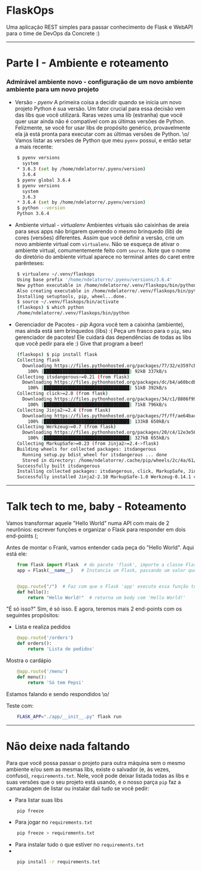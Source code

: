 # FlaskOps

Uma aplicação REST simples para passar conhecimento de Flask e WebAPI para o time de DevOps da Concrete :)

---

# Parte I - Ambiente e roteamento

###  Admirável ambiente novo - configuração de um novo ambiente ambiente para um novo projeto

* Versão - *pyenv*
A primeira coisa a decidir quando se inicia um novo projeto Python é sua versão. Um fator crucial para essa decisão vem das libs que você utilizará. Raras vezes uma lib (estranha) que você quer usar ainda não é compatível com as últimas versões de Python.
Felizmente, se você for usar libs de propósito genérico, provavelmente ela já está pronta para executar com as últimas versões de Python. \o/
Vamos listar as versões de Python que meu `pyenv` possui, e então setar a mais recente:

```sh
    $ pyenv versions
      system
    * 3.6.3 (set by /home/ndelatorre/.pyenv/version)
      3.6.4
    $ pyenv global 3.6.4
    $ pyenv versions
      system
      3.6.3
    * 3.6.4 (set by /home/ndelatorre/.pyenv/version)
    $ python --version
    Python 3.6.4
```

* Ambiente virtual - *virtualenv*
Ambientes virtuais são caixinhas de areia para seus apps não brigarem querendo o mesmo brinquedo (lib) de cores (versões) diferentes. Assim que você definir a versão, crie um novo ambiente virtual com `virtualenv`. Não se esqueça de ativar o ambiente virtual, comumentemente feito com `source`. Note que o nome do diretório do ambiente virtual aparece no terminal antes do caret entre parênteses:

```sh
    $ virtualenv ~/.venv/flaskops
    Using base prefix '/home/ndelatorre/.pyenv/versions/3.6.4'
    New python executable in /home/ndelatorre/.venv/flaskops/bin/python3.6
    Also creating executable in /home/ndelatorre/.venv/flaskops/bin/python
    Installing setuptools, pip, wheel...done.
    $ source ~/.venv/flaskops/bin/activate
    (flaskops) $ which python
    /home/ndelatorre/.venv/flaskops/bin/python
```

* Gerenciador de Pacotes - *pip*
Agora você tem a caixinha (ambiente), mas ainda está sem brinquedos (libs) :(
Peça um frasco para o `pip`, seu gerenciador de pacotes! Ele cuidará das dependências de todas as libs que você pedir para ele :)
Give that program a beer!

```sh
    (flaskops) $ pip install flask
    Collecting flask
      Downloading https://files.pythonhosted.org/packages/77/32/e3597cb19ffffe724ad4bf0beca4153419918e7fa4ba6a34b04ee4da3371/Flask-0.12.2-py2.py3-none-any.whl (83kB)
        100% |████████████████████████████████| 92kB 337kB/s
    Collecting itsdangerous>=0.21 (from flask)
      Downloading https://files.pythonhosted.org/packages/dc/b4/a60bcdba945c00f6d608d8975131ab3f25b22f2bcfe1dab221165194b2d4/itsdangerous-0.24.tar.gz (46kB)
        100% |████████████████████████████████| 51kB 392kB/s
    Collecting click>=2.0 (from flask)
      Downloading https://files.pythonhosted.org/packages/34/c1/8806f99713ddb993c5366c362b2f908f18269f8d792aff1abfd700775a77/click-6.7-py2.py3-none-any.whl (71kB)
        100% |████████████████████████████████| 71kB 796kB/s
    Collecting Jinja2>=2.4 (from flask)
      Downloading https://files.pythonhosted.org/packages/7f/ff/ae64bacdfc95f27a016a7bed8e8686763ba4d277a78ca76f32659220a731/Jinja2-2.10-py2.py3-none-any.whl (126kB)
        100% |████████████████████████████████| 133kB 650kB/s
    Collecting Werkzeug>=0.7 (from flask)
      Downloading https://files.pythonhosted.org/packages/20/c4/12e3e56473e52375aa29c4764e70d1b8f3efa6682bef8d0aae04fe335243/Werkzeug-0.14.1-py2.py3-none-any.whl (322kB)
        100% |████████████████████████████████| 327kB 655kB/s
    Collecting MarkupSafe>=0.23 (from Jinja2>=2.4->flask)
    Building wheels for collected packages: itsdangerous
      Running setup.py bdist_wheel for itsdangerous ... done
      Stored in directory: /home/ndelatorre/.cache/pip/wheels/2c/4a/61/5599631c1554768c6290b08c02c72d7317910374ca602ff1e5
    Successfully built itsdangerous
    Installing collected packages: itsdangerous, click, MarkupSafe, Jinja2, Werkzeug, flask
    Successfully installed Jinja2-2.10 MarkupSafe-1.0 Werkzeug-0.14.1 click-6.7 flask-0.12.2 itsdangerous-0.24
```

---

# Talk tech to me, baby - Roteamento

Vamos transformar aquele "Hello World" numa API com mais de 2 neurônios: escrever funções e organizar o Flask para responder em dois end-points (;

Antes de montar o Frank, vamos entender cada peça do "Hello World". Aqui está ele:

```python
    from flask import Flask  # do pacote 'flask', importe a classe Flask
    app = Flask(__name__)   # Instancia um Flask, passando um valor que ele usará para saber onde estão seus arquivos (explico o __name__ numa próxima, ok?)


    @app.route("/")  # Faz com que o Flask 'app' execute essa função todas as vezes que ele resolver a rota '/'
    def hello():
        return "Hello World!"  # retorna um body com 'Hello World!'
```

"É só isso?" Sim, é só isso. E agora, teremos mais 2 end-points com os seguintes propósitos:

* Lista e realiza pedidos
```python
    @app.route('/orders')
    def orders():
        return 'Lista de pedidos'
```

Mostra o cardápio
```python
    @app.route('/menu')
    def menu():
        return 'Só tem Pepsi'
```

Estamos falando e sendo respondidos \o/

Teste com:
```sh
    FLASK_APP="./app/__init__.py" flask run
```

---

# Não deixe nada faltando

Para que você possa passar o projeto para outra máquina sem o mesmo ambiente e/ou sem as mesmas libs, existe o salvador (e, às vezes, confuso), `requirements.txt`. Nele, você pode deixar listada todas as libs e suas versões que o seu projeto está usando, e o nosso parça `pip` faz a camaradagem de listar ou instalar dali tudo se você pedir:


* Para listar suas libs
```sh
    pip freeze
```

* Para jogar no `requirements.txt`
```sh
    pip freeze > requirements.txt
```

* Para instalar tudo o que estiver no `requirements.txt`
*
```sh
    pip install -r requirements.txt
```

